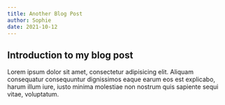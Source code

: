 ```yaml
---
title: Another Blog Post
author: Sophie
date: 2021-10-12
---
```


## Introduction to my blog post

Lorem ipsum dolor sit amet, consectetur adipisicing elit. Aliquam consequatur consequuntur dignissimos eaque earum eos est explicabo, harum illum iure, iusto minima molestiae non nostrum quis sapiente sequi vitae, voluptatum.

